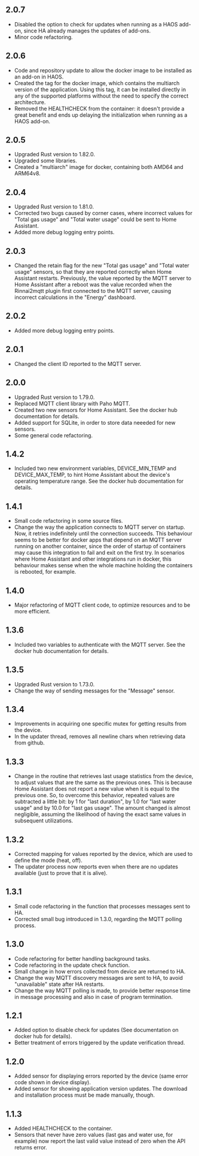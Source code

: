 ## 2.0.7

* Disabled the option to check for updates when running as a HAOS add-on, since HA already manages the updates of add-ons.
* Minor code refactoring.

## 2.0.6

* Code and repository update to allow the docker image to be installed as an add-on in HAOS.
* Created the <VERSION> tag for the docker image, which contains the multiarch version of the application. Using this tag, it can be installed directly 
  in any of the supported platforms without the need to specify the correct architecture.
* Removed the HEALTHCHECK from the container: it doesn't provide a great benefit and ends up delaying the initialization when running as a HAOS add-on.

## 2.0.5

* Upgraded Rust version to 1.82.0.
* Upgraded some libraries.
* Created a "multiarch" image for docker, containing both AMD64 and ARM64v8.

## 2.0.4

* Upgraded Rust version to 1.81.0.
* Corrected two bugs caused by corner cases, where incorrect values for "Total gas usage" and "Total water usage" could be sent to Home Assistant.
* Added more debug logging entry points.

## 2.0.3

* Changed the retain flag for the new "Total gas usage" and "Total water usage" sensors, so that they are reported correctly when Home Assistant restarts.
  Previously, the value reported by the MQTT server to Home Assistant after a reboot was the value recorded when the Rinnai2mqtt plugin first connected to
  the MQTT server, causing incorrect calculations in the "Energy" dashboard.

## 2.0.2

* Added more debug logging entry points.

## 2.0.1

* Changed the client ID reported to the MQTT server.

## 2.0.0

* Upgraded Rust version to 1.79.0.
* Replaced MQTT client library with Paho MQTT.
* Created two new sensors for Home Assistant. See the docker hub documentation for details.
* Added support for SQLite, in order to store data neeeded for new sensors.
* Some general code refactoring.

## 1.4.2

* Included two new environment variables, DEVICE_MIN_TEMP and DEVICE_MAX_TEMP, to hint Home Assistant about the device's operating temperature range.
  See the docker hub documentation for details.

## 1.4.1

* Small code refactoring in some source files.
* Change the way the application connects to MQTT server on startup. Now, it retries indefinitely until the connection succeeds.
  This behaviour seems to be better for docker apps that depend on an MQTT server running on another container, since the order of
  startup of containers may cause this integration to fail and exit on the first try. In scenarios where Home Assistant and other
  integrations run in docker, this behaviour makes sense when the whole machine holding the containers is rebooted, for example.

## 1.4.0

* Major refactoring of MQTT client code, to optimize resources and to be more efficient.

## 1.3.6

* Included two variables to authenticate with the MQTT server. See the docker hub documentation for details.

## 1.3.5

* Upgraded Rust version to 1.73.0.
* Change the way of sending messages for the "Message" sensor.

## 1.3.4

* Improvements in acquiring one specific mutex for getting results from the device.
* In the updater thread, removes all newline chars when retrieving data from github.

## 1.3.3

* Change in the routine that retrieves last usage statistics from the device, to adjust values that are the same as the previous ones.
  This is because Home Assistant does not report a new value when it is equal to the previous one. So, to overcome this behavior, repeated
  values are subtracted a little bit: by 1 for "last duration", by 1.0 for "last water usage" and by 10.0 for "last gas usage". The amount
  changed is almost negligible, assuming the likelihood of having the exact same values in subsequent utilizations.

## 1.3.2

* Corrected mapping for values reported by the device, which are used to define the mode (heat, off).
* The updater process now reports even when there are no updates available (just to prove that it is alive).

## 1.3.1

* Small code refactoring in the function that processes messages sent to HA.
* Corrected small bug introduced in 1.3.0, regarding the MQTT polling process.

## 1.3.0

* Code refactoring for better handling background tasks.
* Code refactoring in the update check function.
* Small change in how errors collected from device are returned to HA.
* Change the way MQTT discovery messages are sent to HA, to avoid "unavailable" state after HA restarts.
* Change the way MQTT polling is made, to provide better response time in message processing and also in case of program termination.

## 1.2.1

* Added option to disable check for updates (See documentation on docker hub for details).
* Better treatment of errors triggered by the update verification thread.

## 1.2.0

* Added sensor for displaying errors reported by the device (same error code shown in device display).
* Added sensor for showing application version updates. The download and installation process must be made manually, though.

## 1.1.3

* Added HEALTHCHECK to the container.
* Sensors that never have zero values (last gas and water use, for example) now report the last valid value instead of zero
  when the API returns error.
